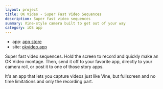 ```yaml
---
layout: project
title: OK Video - Super Fast Video Sequences
description: Super fast video sequences
summary: Vine-style camera built to get out of your way
category: iOS app
---
```


- app: [app store](https://itunes.apple.com/us/app/ok-video/id1207023470?ls=1&mt=8)
- site: [okvideo.app](https://okvideo.app)

Super fast video sequences. Hold the screen to record and quickly make an OK Video montage. Then, send it off to your favorite app, directly to your camera roll, or post it to one of those story apps.

It's an app that lets you capture videos just like Vine, but fullscreen and no time limitations and only the recording part.
